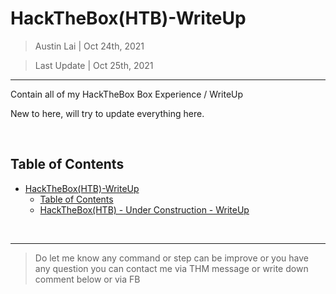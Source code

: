 # HackTheBox(HTB)-WriteUp

> Austin Lai | Oct 24th, 2021

> Last Update | Oct 25th, 2021

---

<!-- Description -->

Contain all of my HackTheBox Box Experience / WriteUp

New to here, will try to update everything here.

<!-- /Description -->

<br />

## Table of Contents

<!-- TOC -->

- [HackTheBox(HTB)-WriteUp](#hacktheboxhtb-writeup)
    - [Table of Contents](#table-of-contents)
    - [HackTheBox(HTB) - Under Construction - WriteUp](https://github.com/austin-lai/HackTheBox-WriteUp/tree/main/HackTheBox(HTB)-Under%20Construction)

<!-- /TOC -->

<br />

---

> Do let me know any command or step can be improve or you have any question you can contact me via THM message or write down comment below or via FB




